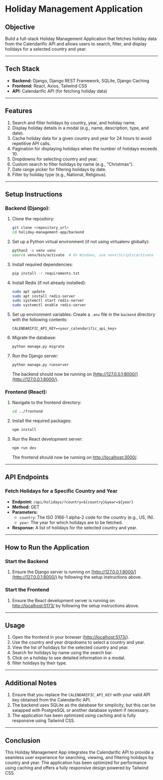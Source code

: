 # Holiday Management Application

## Objective
Build a full-stack Holiday Management Application that fetches holiday data from the Calendarific API and allows users to search, filter, and display holidays for a selected country and year.

---

## Tech Stack
- **Backend:** Django, Django REST Framework, SQLite, Django Caching
- **Frontend:** React, Axios, Tailwind CSS
- **API:** Calendarific API (for fetching holiday data)

---

## Features
1. Search and filter holidays by country, year, and holiday name.
2. Display holiday details in a modal (e.g., name, description, type, and date).
3. Cache holiday data for a given country and year for 24 hours to avoid repetitive API calls.
4. Pagination for displaying holidays when the number of holidays exceeds 10.
5. Dropdowns for selecting country and year.
6. Custom search to filter holidays by name (e.g., “Christmas”).
7. Date range picker for filtering holidays by date.
8. Filter by holiday type (e.g., National, Religious).

---

## Setup Instructions

### Backend (Django):
1. Clone the repository:
    ```bash
    git clone <repository_url>
    cd holiday-management-app/backend
    ```

2. Set up a Python virtual environment (if not using virtualenv globally):
    ```bash
    python3 -m venv venv
    source venv/bin/activate  # On Windows, use venv\Scripts\activate
    ```

3. Install required dependencies:
    ```bash
    pip install -r requirements.txt
    ```

4. Install Redis (if not already installed):
    ```bash
    sudo apt update
    sudo apt install redis-server
    sudo systemctl start redis-server
    sudo systemctl enable redis-server

    ```
5. Set up environment variables:
    Create a `.env` file in the `backend` directory with the following contents:
    ```env
    CALENDARIFIC_API_KEY=<your_calendarific_api_key>
    ```

6. Migrate the database:
    ```bash
    python manage.py migrate
    ```

7. Run the Django server:
    ```bash
    python manage.py runserver
    ```
    The backend should now be running on [http://127.0.0.1:8000/](http://127.0.0.1:8000/).

### Frontend (React):
1. Navigate to the frontend directory:
    ```bash
    cd ../frontend
    ```

2. Install the required packages:
    ```bash
    npm install
    ```

3. Run the React development server:
    ```bash
    npm run dev
    ```
    The frontend should now be running on [http://localhost:3000/](http://localhost:3000/).

---

## API Endpoints

### Fetch Holidays for a Specific Country and Year
- **Endpoint:** `/api/holidays/?country=${country}&year=${year}`
- **Method:** GET
- **Parameters:**
  - `country`: The ISO 3166-1 alpha-2 code for the country (e.g., US, IN).
  - `year`: The year for which holidays are to be fetched.
- **Response:** A list of holidays for the selected country and year.


---

## How to Run the Application

### Start the Backend
1. Ensure the Django server is running on [http://127.0.0.1:8000/](http://127.0.0.1:8000/) by following the setup instructions above.

### Start the Frontend
1. Ensure the React development server is running on [http://localhost:5173/](http://localhost:3000/) by following the setup instructions above.

---

## Usage
1. Open the frontend in your browser ([http://localhost:5173/](http://localhost:3000/)).
2. Use the country and year dropdowns to select a country and year.
3. View the list of holidays for the selected country and year.
4. Search for holidays by name using the search bar.
5. Click on a holiday to see detailed information in a modal.
6. filter holidays by their type.

---

## Additional Notes
1. Ensure that you replace the `CALENDARIFIC_API_KEY` with your valid API key obtained from the Calendarific API.
2. The backend uses SQLite as the database for simplicity, but this can be swapped with PostgreSQL or another database system if necessary.
3. The application has been optimized using caching and is fully responsive using Tailwind CSS.

---

## Conclusion
This Holiday Management App integrates the Calendarific API to provide a seamless user experience for searching, viewing, and filtering holidays by country and year. The application has been optimized for performance using caching and offers a fully responsive design powered by Tailwind CSS.

